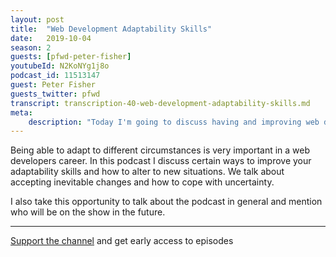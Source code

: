 ```yaml
---
layout: post
title:  "Web Development Adaptability Skills"
date:   2019-10-04
season: 2
guests: [pfwd-peter-fisher]
youtubeId: N2KoNYg1j8o
podcast_id: 11513147
guest: Peter Fisher
guests_twitter: pfwd
transcript: transcription-40-web-development-adaptability-skills.md
meta:
    description: "Today I'm going to discuss having and improving web development adaptability skills."
---
```

Being able to adapt to different circumstances is very important in a web developers career. In this podcast I discuss certain ways to improve your adaptability skills and how to alter to new situations.
We talk about accepting inevitable changes and how to cope with uncertainty. 

I also take this opportunity to talk about the podcast in general and mention who will be  on the show in the future.

-------------------------------

[Support the channel](https://www.patreon.com/howToCodeWell) and get early access to episodes
